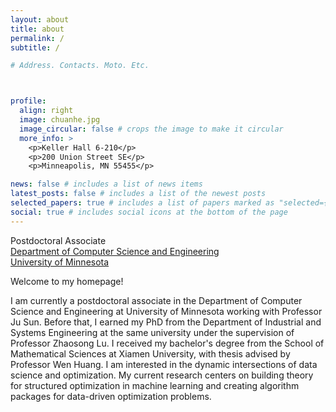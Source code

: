 ```yaml
---
layout: about
title: about
permalink: /
subtitle: /

# Address. Contacts. Moto. Etc.



profile:
  align: right
  image: chuanhe.jpg
  image_circular: false # crops the image to make it circular
  more_info: >
    <p>Keller Hall 6-210</p>
    <p>200 Union Street SE</p>
    <p>Minneapolis, MN 55455</p>

news: false # includes a list of news items
latest_posts: false # includes a list of the newest posts
selected_papers: true # includes a list of papers marked as "selected={true}"
social: true # includes social icons at the bottom of the page
---
```

Postdoctoral Associate<br>
<a href='https://cse.umn.edu/cs'>Department of Computer Science and Engineering</a><br>
<a href='https://twin-cities.umn.edu/'>University of Minnesota</a>


Welcome to my homepage!

I am currently a postdoctoral associate in the Department of Computer Science and Engineering at University of Minnesota working with Professor Ju Sun. Before that, I earned my PhD from the Department of Industrial and Systems Engineering at the same university under the supervision of Professor Zhaosong Lu. I received my bachelor's degree from the School of Mathematical Sciences at Xiamen University, with thesis advised by Professor Wen Huang. I am interested in the dynamic intersections of data science and optimization. My current research centers on building theory for structured optimization in machine learning and creating algorithm packages for data-driven optimization problems.

